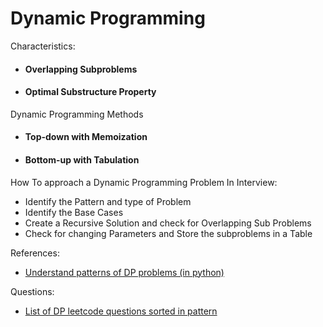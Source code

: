 # Dynamic Programming

Characteristics:

* #### **Overlapping Subproblem**s <a href="#overlapping-subproblems" id="overlapping-subproblems"></a>
*   #### Optimal Substructure Property <a href="#optimal-substructure-property" id="optimal-substructure-property"></a>



Dynamic Programming Methods

* #### Top-down with Memoization <a href="#top-down-with-memoization" id="top-down-with-memoization"></a>
* #### Bottom-up with Tabulation <a href="#bottom-up-with-tabulation" id="bottom-up-with-tabulation"></a>

How To approach a Dynamic Programming Problem In Interview:

* Identify the Pattern and type of Problem
* Identify the Base Cases
* Create a Recursive Solution and check for Overlapping Sub Problems
* Check for changing Parameters and Store the subproblems in a Table

References:

* [Understand patterns of DP problems (in python) ](https://ashutosh-kumar.medium.com/dynamic-programming-types-and-patterns-7b1406c46a6b)

Questions:

* [List of DP leetcode questions sorted in pattern](https://leetcode.com/discuss/general-discussion/458695/dynamic-programming-patterns)
